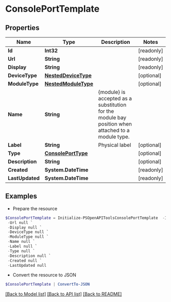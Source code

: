 # ConsolePortTemplate
## Properties

Name | Type | Description | Notes
------------ | ------------- | ------------- | -------------
**Id** | **Int32** |  | [readonly] 
**Url** | **String** |  | [readonly] 
**Display** | **String** |  | [readonly] 
**DeviceType** | [**NestedDeviceType**](NestedDeviceType.md) |  | [optional] 
**ModuleType** | [**NestedModuleType**](NestedModuleType.md) |  | [optional] 
**Name** | **String** | {module} is accepted as a substitution for the module bay position when attached to a module type. | 
**Label** | **String** | Physical label | [optional] 
**Type** | [**ConsolePortType**](ConsolePortType.md) |  | [optional] 
**Description** | **String** |  | [optional] 
**Created** | **System.DateTime** |  | [readonly] 
**LastUpdated** | **System.DateTime** |  | [readonly] 

## Examples

- Prepare the resource
```powershell
$ConsolePortTemplate = Initialize-PSOpenAPIToolsConsolePortTemplate  -Id null `
 -Url null `
 -Display null `
 -DeviceType null `
 -ModuleType null `
 -Name null `
 -Label null `
 -Type null `
 -Description null `
 -Created null `
 -LastUpdated null
```

- Convert the resource to JSON
```powershell
$ConsolePortTemplate | ConvertTo-JSON
```

[[Back to Model list]](../README.md#documentation-for-models) [[Back to API list]](../README.md#documentation-for-api-endpoints) [[Back to README]](../README.md)

